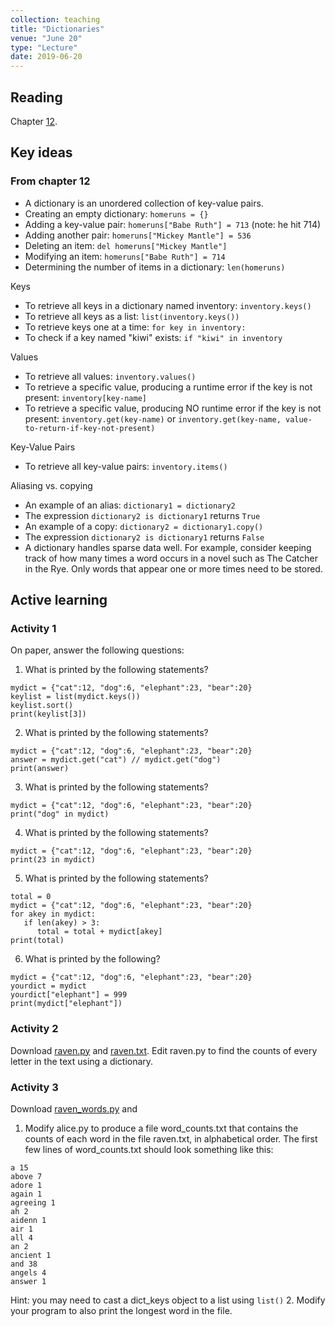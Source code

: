 ```yaml
---
collection: teaching
title: "Dictionaries"
venue: "June 20"
type: "Lecture"
date: 2019-06-20
---
```


## Reading
Chapter [12](https://runestone.academy/runestone/static/thinkcspy/Dictionaries/toctree.html).

## Key ideas

### From chapter 12
* A dictionary is an unordered collection of key-value pairs.
* Creating an empty dictionary: `homeruns = {}`
* Adding a key-value pair: `homeruns["Babe Ruth"] = 713` (note: he hit 714)
* Adding another pair: `homeruns["Mickey Mantle"] = 536`
* Deleting an item: `del homeruns["Mickey Mantle"]`
* Modifying an item: `homeruns["Babe Ruth"] = 714`
* Determining the number of items in a dictionary: `len(homeruns)`

Keys
* To retrieve all keys in a dictionary named inventory: `inventory.keys()`
* To retrieve all keys as a list: `list(inventory.keys())`
* To retrieve keys one at a time: `for key in inventory:`
* To check if a key named "kiwi" exists: `if "kiwi" in inventory`

Values
* To retrieve all values: `inventory.values()`
* To retrieve a specific value, producing a runtime error if the key is not present: `inventory[key-name]`
* To retrieve a specific value, producing NO runtime error if the key is not present: `inventory.get(key-name)`
or `inventory.get(key-name, value-to-return-if-key-not-present)`

Key-Value Pairs
* To retrieve all key-value pairs: `inventory.items()`

Aliasing vs. copying
* An example of an alias: `dictionary1 = dictionary2`
* The expression `dictionary2 is dictionary1` returns `True`
* An example of a copy: `dictionary2 = dictionary1.copy()`
* The expression `dictionary2 is dictionary1` returns `False`
* A dictionary handles sparse data well. For example, consider keeping track of how many times a word occurs
in a novel such as The Catcher in the Rye. Only words that appear one or more times need to be stored.

## Active learning
### Activity 1
On paper, answer the following questions:
1. What is printed by the following statements?
```
mydict = {"cat":12, "dog":6, "elephant":23, "bear":20}
keylist = list(mydict.keys())
keylist.sort()
print(keylist[3])
```
2. What is printed by the following statements?
```
mydict = {"cat":12, "dog":6, "elephant":23, "bear":20}
answer = mydict.get("cat") // mydict.get("dog")
print(answer)
```
3. What is printed by the following statements?
```
mydict = {"cat":12, "dog":6, "elephant":23, "bear":20}
print("dog" in mydict)
```
4. What is printed by the following statements?
```
mydict = {"cat":12, "dog":6, "elephant":23, "bear":20}
print(23 in mydict)
```
5. What is printed by the following statements?
```
total = 0
mydict = {"cat":12, "dog":6, "elephant":23, "bear":20}
for akey in mydict:
   if len(akey) > 3:
      total = total + mydict[akey]
print(total)
```
6. What is printed by the following?
```
mydict = {"cat":12, "dog":6, "elephant":23, "bear":20}
yourdict = mydict
yourdict["elephant"] = 999
print(mydict["elephant"])
```
### Activity 2
Download [raven.py](https://lgw2.github.io/teaching/csci127-summer-2019/lectures/activities/raven.py) and
[raven.txt](https://lgw2.github.io/teaching/csci127-summer-2019/lectures/activities/raven.txt). Edit
raven.py to find the counts of every letter in the text using a dictionary.


### Activity 3
Download [raven_words.py](https://lgw2.github.io/teaching/csci127-summer-2019/lectures/activities/raven_words.py) and
1. Modify
alice.py to produce a file word_counts.txt that contains the counts of each word in the file raven.txt, in
alphabetical order. The first few lines of word_counts.txt should look something like this:
```
a 15
above 7
adore 1
again 1
agreeing 1
ah 2
aidenn 1
air 1
all 4
an 2
ancient 1
and 38
angels 4
answer 1
```
Hint: you may need to cast a dict_keys object to a list using `list()`
2. Modify your program to also print the longest word in the file.
